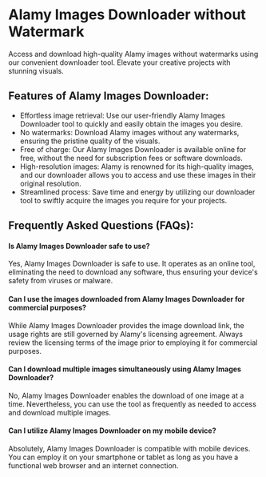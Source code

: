 # Alamy Images Downloader without Watermark
Access and download high-quality Alamy images without watermarks using our convenient downloader tool. Elevate your creative projects with stunning visuals.

## Features of Alamy Images Downloader:

- Effortless image retrieval: Use our user-friendly Alamy Images Downloader tool to quickly and easily obtain the images you desire.
- No watermarks: Download Alamy images without any watermarks, ensuring the pristine quality of the visuals.
- Free of charge: Our Alamy Images Downloader is available online for free, without the need for subscription fees or software downloads.
- High-resolution images: Alamy is renowned for its high-quality images, and our downloader allows you to access and use these images in their original resolution.
- Streamlined process: Save time and energy by utilizing our downloader tool to swiftly acquire the images you require for your projects.

## Frequently Asked Questions (FAQs):

#### Is Alamy Images Downloader safe to use?

Yes, Alamy Images Downloader is safe to use. It operates as an online tool, eliminating the need to download any software, thus ensuring your device's safety from viruses or malware.

#### Can I use the images downloaded from Alamy Images Downloader for commercial purposes?

While Alamy Images Downloader provides the image download link, the usage rights are still governed by Alamy's licensing agreement. Always review the licensing terms of the image prior to employing it for commercial purposes.

#### Can I download multiple images simultaneously using Alamy Images Downloader?

No, Alamy Images Downloader enables the download of one image at a time. Nevertheless, you can use the tool as frequently as needed to access and download multiple images.

#### Can I utilize Alamy Images Downloader on my mobile device?

Absolutely, Alamy Images Downloader is compatible with mobile devices. You can employ it on your smartphone or tablet as long as you have a functional web browser and an internet connection.
